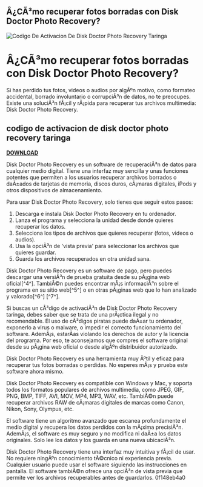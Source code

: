 ## Â¿CÃ³mo recuperar fotos borradas con Disk Doctor Photo Recovery?

 
![Codigo De Activacion De Disk Doctor Photo Recovery Taringa](https://i1.sndcdn.com/artworks-eL3stOOwlnLdubOW-4wpJzQ-t500x500.jpg)

 
# Â¿CÃ³mo recuperar fotos borradas con Disk Doctor Photo Recovery?
 
Si has perdido tus fotos, videos o audios por algÃºn motivo, como formateo accidental, borrado involuntario o corrupciÃ³n de datos, no te preocupes. Existe una soluciÃ³n fÃ¡cil y rÃ¡pida para recuperar tus archivos multimedia: Disk Doctor Photo Recovery.
 
## codigo de activacion de disk doctor photo recovery taringa


[**DOWNLOAD**](https://www.google.com/url?q=https%3A%2F%2Ftinurll.com%2F2tM2M8&sa=D&sntz=1&usg=AOvVaw3HIMUwuHYwLwbl7UEjpkvF)

 
Disk Doctor Photo Recovery es un software de recuperaciÃ³n de datos para cualquier medio digital. Tiene una interfaz muy sencilla y unas funciones potentes que permiten a los usuarios recuperar archivos borrados o daÃ±ados de tarjetas de memoria, discos duros, cÃ¡maras digitales, iPods y otros dispositivos de almacenamiento.
 
Para usar Disk Doctor Photo Recovery, solo tienes que seguir estos pasos:
 
1. Descarga e instala Disk Doctor Photo Recovery en tu ordenador.
2. Lanza el programa y selecciona la unidad desde donde quieres recuperar los datos.
3. Selecciona los tipos de archivos que quieres recuperar (fotos, videos o audios).
4. Usa la opciÃ³n de 'vista previa' para seleccionar los archivos que quieres guardar.
5. Guarda los archivos recuperados en otra unidad sana.

Disk Doctor Photo Recovery es un software de pago, pero puedes descargar una versiÃ³n de prueba gratuita desde su pÃ¡gina web oficial[^4^]. TambiÃ©n puedes encontrar mÃ¡s informaciÃ³n sobre el programa en su sitio web[^5^] o en otras pÃ¡ginas web que lo han analizado y valorado[^6^] [^7^].
 
Si buscas un cÃ³digo de activaciÃ³n de Disk Doctor Photo Recovery taringa, debes saber que se trata de una prÃ¡ctica ilegal y no recomendable. El uso de cÃ³digos piratas puede daÃ±ar tu ordenador, exponerlo a virus o malware, o impedir el correcto funcionamiento del software. AdemÃ¡s, estarÃ­as violando los derechos de autor y la licencia del programa. Por eso, te aconsejamos que compres el software original desde su pÃ¡gina web oficial o desde algÃºn distribuidor autorizado.
 
Disk Doctor Photo Recovery es una herramienta muy Ãºtil y eficaz para recuperar tus fotos borradas o perdidas. No esperes mÃ¡s y prueba este software ahora mismo.
  
Disk Doctor Photo Recovery es compatible con Windows y Mac, y soporta todos los formatos populares de archivos multimedia, como JPEG, GIF, PNG, BMP, TIFF, AVI, MOV, MP4, MP3, WAV, etc. TambiÃ©n puede recuperar archivos RAW de cÃ¡maras digitales de marcas como Canon, Nikon, Sony, Olympus, etc.
 
El software tiene un algoritmo avanzado que escanea profundamente el medio digital y recupera los datos perdidos con la mÃ¡xima precisiÃ³n. AdemÃ¡s, el software es muy seguro y no modifica ni daÃ±a los datos originales. Solo lee los datos y los guarda en una nueva ubicaciÃ³n.
 
Disk Doctor Photo Recovery tiene una interfaz muy intuitiva y fÃ¡cil de usar. No requiere ningÃºn conocimiento tÃ©cnico ni experiencia previa. Cualquier usuario puede usar el software siguiendo las instrucciones en pantalla. El software tambiÃ©n ofrece una opciÃ³n de vista previa que permite ver los archivos recuperables antes de guardarlos.
 0f148eb4a0
